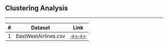 ## Clustering Analysis
***

| # | **Dataset**               | **Link**                                                                  |
|---|-----------------------|---------------------------------------------------------------------------|
| 1 | EastWestAirlines.csv  | [->>->>](https://roshinalex.github.io/Assignments/ClusteringAnalysis/ewa) |